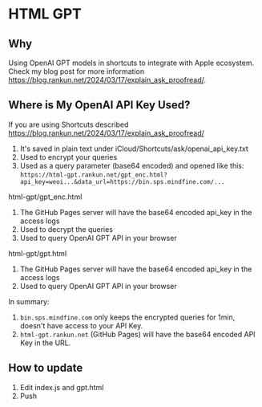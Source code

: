 # HTML GPT

## Why

Using OpenAI GPT models in shortcuts to integrate with Apple ecosystem. Check my blog post for more information https://blog.rankun.net/2024/03/17/explain_ask_proofread/.

## Where is My OpenAI API Key Used?

If you are using Shortcuts described https://blog.rankun.net/2024/03/17/explain_ask_proofread/

1. It's saved in plain text under iCloud/Shortcuts/ask/openai_api_key.txt
2. Used to encrypt your queries
3. Used as a query parameter (base64 encoded) and opened like this: `https://html-gpt.rankun.net/gpt_enc.html?api_key=weoi...&data_url=https://bin.sps.mindfine.com/...`

html-gpt/gpt_enc.html

1. The GitHub Pages server will have the base64 encoded api_key in the access logs
2. Used to decrypt the queries
3. Used to query OpenAI GPT API in your browser

html-gpt/gpt.html

1. The GitHub Pages server will have the base64 encoded api_key in the access logs
2. Used to query OpenAI GPT API in your browser

In summary:

1. `bin.sps.mindfine.com` only keeps the encrypted queries for 1min, doesn't have access to your API Key.
2. `html-gpt.rankun.net` (GitHub Pages) will have the base64 encoded API Key in the URL.

## How to update

1. Edit index.js and gpt.html
2. Push
